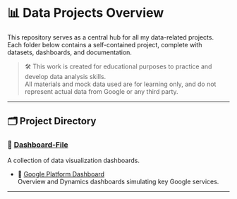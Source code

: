 # 📊 Data Projects Overview

This repository serves as a central hub for all my data-related projects.  
Each folder below contains a self-contained project, complete with datasets, dashboards, and documentation.

> 🛠️ This work is created for educational purposes to practice and develop data analysis skills.  
> All materials and mock data used are for learning only, and do not represent actual data from Google or any third party.

---

## 🗂️ Project Directory

### 📁 [Dashboard-File](./Dashboard-File)
A collection of data visualization dashboards.

- 🔹 [Google Platform Dashboard](./Dashboard-File/Google%20Platform)  
  Overview and Dynamics dashboards simulating key Google services.

---

